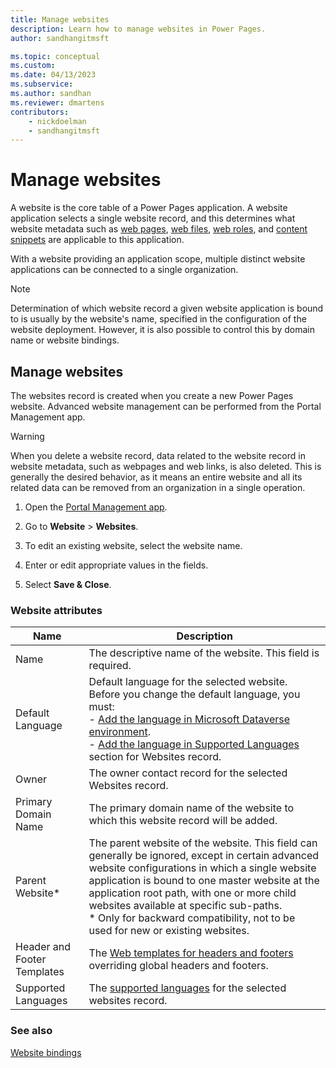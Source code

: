 ```yaml
---
title: Manage websites
description: Learn how to manage websites in Power Pages.
author: sandhangitmsft

ms.topic: conceptual
ms.custom: 
ms.date: 04/13/2023
ms.subservice: 
ms.author: sandhan
ms.reviewer: dmartens
contributors:
    - nickdoelman
    - sandhangitmsft
---
```


# Manage websites

A website is the core table of a Power Pages application. A website application selects a single website record, and this determines what website metadata such as [web pages](web-page.md), [web files](web-files.md), [web roles](../security/create-web-roles.md), and [content snippets](customize-content-snippets.md) are applicable to this application.

With a website providing an application scope, multiple distinct website applications can be connected to a single organization.

> [!NOTE]
> Determination of which website record a given website application is bound to is usually by the website's name, specified in the configuration of the website deployment.
However, it is also possible to control this by domain name or website bindings.

## Manage websites

The websites record is created when you create a new Power Pages website. Advanced website management can be performed from the Portal Management app. 

> [!WARNING]
> When you delete a website record, data related to the website record in website metadata, such as webpages and web links, is also deleted. This is generally the desired behavior, as it means an entire website and all its related data can be removed from an organization in a single operation.

1. Open the [Portal Management app](portal-management-app.md).

2. Go to **Website** > **Websites**.

3. To edit an existing website, select the website name.

4. Enter or edit appropriate values in the fields.

5. Select **Save & Close**.

### Website attributes

|Name|Description|
|-|-|
|Name|The descriptive name of the website. This field is required.|
| Default Language | Default language for the selected website. Before you change the default language, you must: <br> - [Add the language in Microsoft Dataverse environment](/power-platform/admin/enable-languages). <br> - [Add the language in Supported Languages](enable-multiple-language-support.md) section for Websites record.
| Owner | The owner contact record for the selected Websites record.
|Primary Domain Name|The primary domain name of the website to which this website record will be added.|
|Parent Website\*|The parent website of the website. This field can generally be ignored, except in certain advanced website configurations in which a single website application is bound to one master website at the application root path, with one or more child websites available at specific sub-paths. <br>\* Only for backward compatibility, not to be used for new or existing websites. |
| Header and Footer Templates | The [Web templates for headers and footers](web-templates.md#web-templates-as-custom-page-layouts) overriding global headers and footers.
| Supported Languages | The [supported languages](enable-multiple-language-support.md) for the selected websites record.

### See also

[Website bindings](website-bindings.md)

